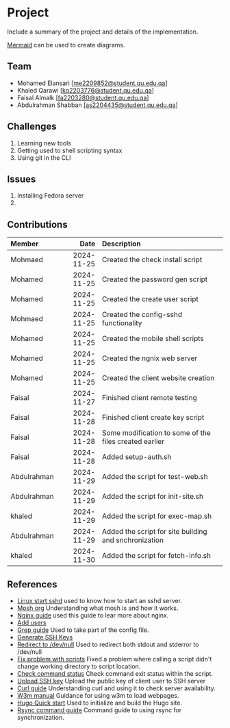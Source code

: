 # Project
 
Include a summary of the project and details of the implementation.
 
[Mermaid](https://mermaid.live) can be used to create diagrams.
 
## Team
 
- Mohamed Elansari [me2209852@student.qu.edu.qa]
- Khaled Qarawi [kq2203776@student.qu.edu.qa]
- Faisal Almalk [fa2203280@student.qu.edu.qa]
- Abdulrahman Shabban [as2204435@student.qu.edu.qa]
 
## Challenges
 
1. Learning new tools
2. Getting used to shell scripting syntax
3. Using git in the CLI
 
## Issues
 
1. Installing Fedora server
2. 
 
## Contributions
 
| Member |       Date | Description |
| :----- | ---------: | :---------- |
| Mohmaed| 2024-11-25 | Created the check install script            |
| Mohamed   | 2024-11-25 |  Created the password gen script           |
| Mohamed   | 2024-11-25 |  Created the create user script         |
| Mohmaed   | 2024-11-25 |  Created the config-sshd functionality           |
| Mohamed   | 2024-11-25 |  Created the mobile shell scripts           |
| Mohamed   | 2024-11-25 |  Created the ngnix web server           |
| Mohamed   | 2024-11-25 |  Created the client website creation           |
| Faisal   | 2024-11-27 |  Finished client remote testing           |
| Faisal   | 2024-11-28 |  Finished client create key script		|
| Faisal   | 2024-11-28 |  Some modification to some of the files created earlier	|
| Faisal   | 2024-11-28 |  Added setup-auth.sh	|
| Abdulrahman | 2024-11-29 | Added the script for test-web.sh |
| Abdulrahman | 2024-11-29 | Added the script for init-site.sh |
| khaled | 2024-11-29 | Added the script for exec-map.sh |
| Abdulrahman | 2024-11-29 | Added the script for site building and snchronization |
| khaled | 2024-11-30 | Added the script for fetch-info.sh |






 
## References
 
- [Linux start sshd](https://www.cyberciti.biz/faq/linux-start-sshd-openssh-server-command/) used to know how to start an sshd server.
- [Mosh org](https://mosh.org/) Understanding what mosh is and how it works.
- [Nginx guide](https://nginx.org/en/docs/beginners_guide.html) used this guide to lear more about nginx.
- [Add users](https://linuxize.com/post/how-to-create-users-in-linux-using-the-useradd-command/)
- [Grep guide](https://stackoverflow.com/questions/10358547/how-to-grep-for-contents-after-pattern) Used to take part of the config file.
- [Generate SSH Keys](https://www.unixtutorial.org/how-to-generate-ed25519-ssh-key/)
- [Redirect to /dev/null](https://unix.stackexchange.com/questions/119648/redirecting-to-dev-null) Used to redirect both stdout and stderror to /dev/null
- [Fix problem with scripts](https://askubuntu.com/questions/74780/how-to-execute-a-script-in-a-different-directory-than-the-current-one) Fixed a problem where calling a script didn't change working directory to script location.
- [Check command status](https://askubuntu.com/questions/29370/how-to-check-if-a-command-succeeded) Check command exit status within the script.
- [Upload SSH key](https://stackoverflow.com/questions/18690691/how-to-add-a-ssh-key-to-remote-server) Upload the public key of client user to SSH server
- [Curl guide](https://curl.se/docs/manual.html) Understanding curl and using it to check server availability.
- [W3m manual](https://linux.die.net/man/1/w3m) Guidance for using w3m to load webpages.
- [Hugo Quick start](https://gohugo.io/getting-started/quick-start/) Used to initialize and build the Hugo site.
- [Rsync command guide](https://linuxize.com/post/how-to-use-rsync-for-local-and-remote-data-transfer-and-synchronization/) Command guide to using rsync for synchronization.
